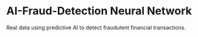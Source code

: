 # AI-Fraud-Detection Neural Network
Real data using predictive AI to detect fraudulent financial transactions. 
